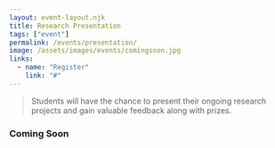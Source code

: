 ```yaml
---
layout: event-layout.njk
title: Research Presentation
tags: ["event"]
permalink: /events/presentation/
image: /assets/images/events/comingsoon.jpg
links:
  - name: "Register"
    link: "#"
---
```


> Students will have the chance to present their ongoing research projects and gain valuable feedback along with prizes.



### Coming Soon
